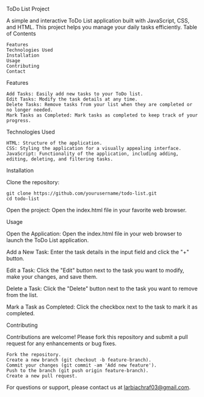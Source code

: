 ToDo List Project

A simple and interactive ToDo List application built with JavaScript, CSS, and HTML. This project helps you manage your daily tasks efficiently.
Table of Contents

    Features
    Technologies Used
    Installation
    Usage
    Contributing
    Contact

Features

    Add Tasks: Easily add new tasks to your ToDo list.
    Edit Tasks: Modify the task details at any time.
    Delete Tasks: Remove tasks from your list when they are completed or no longer needed.
    Mark Tasks as Completed: Mark tasks as completed to keep track of your progress.
    
Technologies Used

    HTML: Structure of the application.
    CSS: Styling the application for a visually appealing interface.
    JavaScript: Functionality of the application, including adding, editing, deleting, and filtering tasks.

Installation

  Clone the repository:

  

    git clone https://github.com/yourusername/todo-list.git
    cd todo-list

  Open the project:
    Open the index.html file in your favorite web browser.

Usage

  Open the Application:
    Open the index.html file in your web browser to launch the ToDo List application.

  Add a New Task:
    Enter the task details in the input field and click the "+" button.

  Edit a Task:
    Click the "Edit" button next to the task you want to modify, make your changes, and save them.

  Delete a Task:
    Click the "Delete" button next to the task you want to remove from the list.

  Mark a Task as Completed:
    Click the checkbox next to the task to mark it as completed.

Contributing

Contributions are welcome! Please fork this repository and submit a pull request for any enhancements or bug fixes.

    Fork the repository.
    Create a new branch (git checkout -b feature-branch).
    Commit your changes (git commit -am 'Add new feature').
    Push to the branch (git push origin feature-branch).
    Create a new pull request.



For questions or support, please contact us at larbiachraf03@gmail.com.
